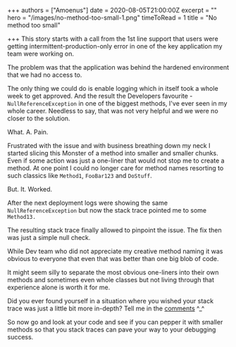 +++
authors = ["Amoenus"]
date = 2020-08-05T21:00:00Z
excerpt = ""
hero = "/images/no-method-too-small-1.png"
timeToRead = 1
title = "No method too small"

+++
This story starts with a call from the 1st line support that users were getting intermittent-production-only error in one of the key application my team were working on.

The problem was that the application was behind the hardened environment that we had no access to.

The only thing we could do is enable logging which in itself took a whole week to get approved. And the result the Developers favourite - `NullReferenceException` in one of the biggest methods, I've ever seen in my whole career. Needless to say, that was not very helpful and we were no closer to the solution.

What. A. Pain.

Frustrated with the issue and with business breathing down my neck I started slicing this Monster of a method into smaller and smaller chunks. Even if some action was just a one-liner that would not stop me to create a method. At one point I could no longer care for method names resorting to such classics like `Method1`, `FooBar123` and `DoStuff`.

But. It. Worked.

After the next deployment logs were showing the same `NullReferenceException` but now the stack trace pointed me to some `Method13.`

The resulting stack trace finally allowed to pinpoint the issue. The fix then was just a simple null check.

While Dev team who did not appreciate my creative method naming it was obvious to everyone that even that was better than one big blob of code.

It might seem silly to separate the most obvious one-liners into their own methods and sometimes even whole classes but not living through that experience alone is worth it for me.

Did you ever found yourself in a situation where you wished your stack trace was just a little bit more in-depth? Tell me in the [comments](https://dev.to/amoenus/no-method-too-small-35pp#comments "comments") ^_^

So now go and look at your code and see if you can pepper it with smaller methods so that you stack traces can pave your way to your debugging success.